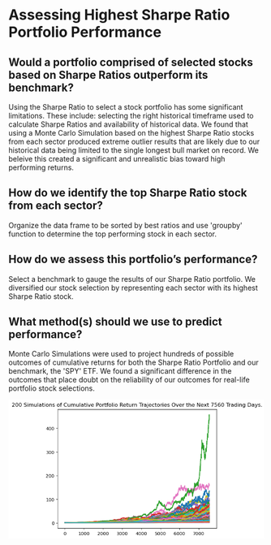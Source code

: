 # Assessing Highest Sharpe Ratio Portfolio Performance
## Would a portfolio comprised of selected stocks based on Sharpe Ratios outperform its benchmark?
Using the Sharpe Ratio to select a stock portfolio has some significant limitations. These include: selecting the right historical timeframe used to calculate Sharpe Ratios and availability of historical data. We found that using a Monte Carlo Simulation based on the highest Sharpe Ratio stocks from each sector produced extreme outlier results that are likely due to our historical data being limited to the single longest bull market on record. We beleive this created a significant and unrealistic bias toward high performing returns.

## How do we identify the top Sharpe Ratio stock from each sector?
Organize the data frame to be sorted by best ratios and use 'groupby' function to determine the top performing stock in each sector.

## How do we assess this portfolio’s performance?
Select a benchmark to gauge the results of our Sharpe Ratio portfolio. We diversified our stock selection by representing each sector with its highest Sharpe Ratio stock.

## What method(s) should we use to predict performance?
Monte Carlo Simulations were used to project hundreds of possible outcomes of cumulative returns for both the Sharpe Ratio Portfolio and our benchmark, the 'SPY' ETF. We found a significant difference in the outcomes that place doubt on the reliability of our outcomes for real-life portfolio stock selections.

![plot 1](Images/plot_1.png)

